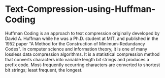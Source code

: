 # Text-Compression-using-Huffman-Coding
Huffman Coding is an approach to text compression originally developed by David A. Huffman while he was a Ph.D. student at MIT, and published in the 1952 paper "A Method for the Construction of Minimum-Redundancy Codes". In computer science and information theory, it is one of many lossless data compression algorithms. It is a statistical compression method that converts characters into variable length bit strings and produces a prefix code. Most-frequently occurring characters are converted to shortest bit strings; least frequent, the longest.
